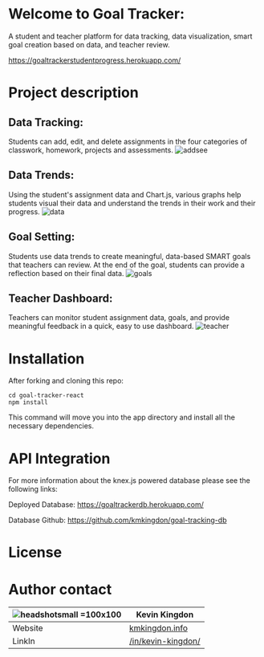 # Welcome to Goal Tracker:
A student and teacher platform for data tracking, data visualization, smart goal creation based on data, and teacher review.

https://goaltrackerstudentprogress.herokuapp.com/

# Project description
## Data Tracking:
Students can add, edit, and delete assignments in the four categories of classwork, homework, projects and assessments.
![addsee](https://user-images.githubusercontent.com/32685092/35702729-1882aaea-0757-11e8-84ad-4927298360ff.gif)

## Data Trends:
Using the student's assignment data and Chart.js, various graphs help students visual their data and understand the trends in their work and their progress.
![data](https://user-images.githubusercontent.com/32685092/35702904-a080843a-0757-11e8-9c55-77ad978aeb62.gif)

## Goal Setting:
Students use data trends to create meaningful, data-based SMART goals that teachers can review. At the end of the goal, students can provide a reflection based on their final data.
![goals](https://user-images.githubusercontent.com/32685092/35702945-be8a4e5c-0757-11e8-8b39-4eb917567143.gif)

## Teacher Dashboard:
Teachers can monitor student assignment data, goals, and provide meaningful feedback in a quick, easy to use dashboard.
![teacher](https://user-images.githubusercontent.com/32685092/35702929-b4f3c058-0757-11e8-8765-fe27b6137656.gif)

# Installation
After forking and cloning this repo:
```
cd goal-tracker-react
npm install

```
This command will move you into the app directory and install all the necessary dependencies.

# API Integration
For more information about the knex.js powered database please see the following links:

Deployed Database:
https://goaltrackerdb.herokuapp.com/

Database Github:
https://github.com/kmkingdon/goal-tracking-db

# License

# Author contact

|![headshotsmall](https://user-images.githubusercontent.com/32685092/35702971-d0b4e966-0757-11e8-8098-c2819dff5e58.png) =100x100   | Kevin Kingdon                    |
| ------------- | ------------- |
| Website  | [kmkingdon.info](https://kmkingdon.info) |
| LinkIn   | [/in/kevin-kingdon/](https://www.linkedin.com/in/kevin-kingdon/) |
